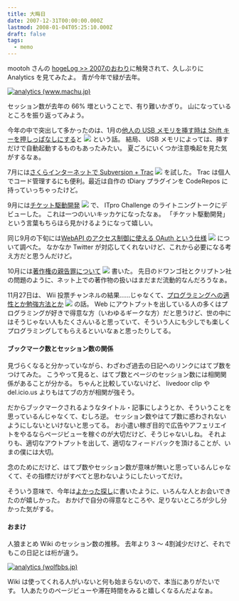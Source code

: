 ```yaml
---
title: 大晦日
date: 2007-12-31T00:00:00.000Z
lastmod: 2008-01-04T05:25:10.000Z
draft: false
tags:
  - memo
---
```


mootoh さんの [hogeLog >> 2007のおわり](http://blog.deadbeaf.org/archives/1879)に触発されて、久しぶりに Analytics を見てみたよ。 青が今年で緑が去年。

[![analytics (www.machu.jp)](https://farm3.staticflickr.com/2156/2151560870_2b05ec277f.jpg "analytics (www.machu.jp)")](http://www.flickr.com/photos/machu/2151560870/)

セッション数が去年の 66% 増ということで、有り難いかぎり。 山になっているところを振り返ってみよう。

今年の中で突出して多かったのは、1月の[他人の USB メモリを挿す時は Shift キーを押しっぱなしにする](/posts/20070128/p02)と ![](http://b.hatena.ne.jp/entry/image/http://www.machu.jp/diary/20070128.html%23p02) という話。 結局、 USB メモリによっては、挿すだけで自動起動するものもあったみたい。 夏ごろにいくつか注意喚起を見た気がするなぁ。

7月には[さくらインターネットで Subversion + Trac](/posts/20070718/p01) ![](http://b.hatena.ne.jp/entry/image/http://www.machu.jp/diary/20070718.html%23p01) を試した。 Trac は個人でコード管理するにも便利。最近は自作の tDiary プラグインを CodeRepos に持っていっちゃったけど。

9月には[チケット駆動開発](/posts/20070907/p01) ![](http://b.hatena.ne.jp/entry/image/http://www.machu.jp/diary/20070907.html%23p01) で、 ITpro Challenge のライトニングトークにデビューした。 これは一つのいいキッカケになったなぁ。 「チケット駆動開発」という言葉もちらほら見かけるようになって嬉しい。

同じ9月の下旬には[WebAPI のアクセス制御に使える OAuth という仕様](/posts/20070925/p01) ![](http://b.hatena.ne.jp/entry/image/http://www.machu.jp/diary/20070925.html%23p01) について調べた。 なかなか Twitter が対応してくれないけど、これから必要になる考え方だと思うんだけど。

10月には[著作権の親告罪について](/posts/20071021/p01) ![](http://b.hatena.ne.jp/entry/image/http://www.machu.jp/diary/20071021.html%23p01) 書いた。 先日のドワンゴ社とクリプトン社の問題のように、ネット上での著作物の扱いはまだまだ流動的なんだろうなぁ。

11月27日は、 Wii 投票チャンネルの結果……じゃなくて、[プログラミングへの適性とか勉強方法とか](/posts/20071127/p02) ![](http://b.hatena.ne.jp/entry/image/http://www.machu.jp/diary/20071127.html%23p02) の話。 Web にアウトプットを出している人の多くはプログラミングが好きで得意な方（いわゆるギークな方）だと思うけど、世の中にはそうじゃない人もたくさんいると思っていて、そういう人にも少しでも楽しくプログラミングしてもらえるといいなぁと思ったりしてる。

#### ブックマーク数とセッション数の関係

見づらくなると分かっていながら、わざわざ過去の日記へのリンクにはてブ数をつけてみた。 こうやって見ると、はてブ数とページのセッション数には相関関係があることが分かる。 ちゃんと比較していないけど、 livedoor clip や del.icio.us よりもはてブの方が相関が強そう。

だからブックマークされるようなタイトル・記事にしようとか、そういうことを思っているんじゃなくて、むしろ逆。 セッション数やはてブ数に惑わされないようにしないといけないと思ってる。 お小遣い稼ぎ目的で広告やアフェリエイトをやるならページビューを稼ぐのが大切だけど、そうじゃないしね。 それよりも、適切なアウトプットを出して、適切なフィードバックを頂けることが、いまの僕には大切。

念のためにだけど、はてブ数やセッション数が意味が無いと思っているんじゃなくて、その指標だけがすべてと思わないようにしたいってだけ。

そういう意味で、今年は[よかった探し](/posts/20071210/p01)に書いたように、いろんな人とお会いできたのが嬉しかった。 おかげで自分の得意なところや、足りないところが少し分かった気がする。

#### おまけ

人狼まとめ Wiki のセッション数の推移。 去年より 3 〜 4割減少だけど、それでもこの日記とは桁が違う。

[![analytics (wolfbbs.jp)](https://farm3.staticflickr.com/2338/2150770981_23fe9aa4fd.jpg "analytics (wolfbbs.jp)")](http://www.flickr.com/photos/machu/2150770981/)

Wiki は使ってくれる人がいないと何も始まらないので、本当にありがたいです。 1人あたりのページビューや滞在時間をみると嬉しくなるんだよなぁ。
